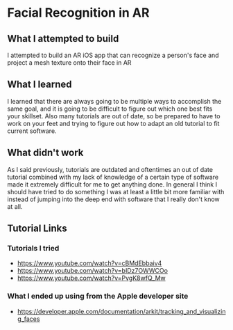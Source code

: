 # Facial Recognition in AR

## What I attempted to build
I attempted to build an AR iOS app that can recognize a person's face and project a mesh texture onto their face in AR

## What I learned
I learned that there are always going to be multiple ways to accomplish the same goal, and it is going to be difficult to figure out which one best fits your skillset.
Also many tutorials are out of date, so be prepared to have to work on your feet and trying to figure out how to adapt an old tutorial to fit current software.

## What didn't work
As I said previously, tutorials are outdated and oftentimes an out of date tutorial combined with my lack of knowledge of a certain type of software made it extremely difficult for me to get anything done. In general I think I should have tried to do something I was at least a little bit more familiar with instead of jumping into the deep end with software that I really don't know at all.

## Tutorial Links
### Tutorials I tried
- https://www.youtube.com/watch?v=cBMdEbbaiv4
- https://www.youtube.com/watch?v=bIDz7OWWCOo
- https://www.youtube.com/watch?v=PvgK8wfQ_Mw
### What I ended up using from the Apple developer site
- https://developer.apple.com/documentation/arkit/tracking_and_visualizing_faces

